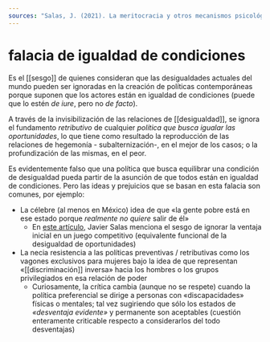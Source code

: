 ```yaml
---
sources: "Salas, J. (2021). La meritocracia y otros mecanismos psicológicos que sirven de excusa contra los impuestos. Periódico El País, sección Psicología"
---
```

# falacia de igualdad de condiciones

Es el [[sesgo]] de quienes consideran que las desigualdades actuales del mundo pueden ser ignoradas en la creación de políticas contemporáneas porque suponen que los actores están en igualdad de condiciones (puede que lo estén *de iure*, pero no *de facto*). 

A través de la invisibilización de las relaciones de [[desigualdad]], se ignora el fundamento *retributivo* de cualquier *política que busca igualar las oportunidades*, lo que tiene como resultado la reproducción de las relaciones de hegemonía - subalternización-, en el mejor de los casos; o la profundización de las mismas, en el peor.

Es evidentemente falso que una política que busca equilibrar una condición de desigualdad pueda partir de la asunción de que todos están en igualdad de condiciones. Pero las ideas y prejuicios que se basan en esta falacia son comunes, por ejemplo:

- La célebre (al menos en México) idea de que «la gente pobre está en ese estado porque *realmente no quiere* salir de él»
    - En [este artículo](https://elpais.com/ciencia/2021-02-12/la-meritocracia-y-otros-mecanismos-psicologicos-que-sirven-de-excusa-contra-los-impuestos.html), Javier Salas menciona el sesgo de ignorar la ventaja inicial en un juego competitivo (equivalente funcional de la desigualdad de oportunidades)
- La necia resistencia a las políticas preventivas / retributivas como los vagones exclusivos para mujeres bajo la idea de que representan «[[discriminación]] inversa» hacia los hombres o los grupos privilegiados en esa relación de poder
    - Curiosamente, la crítica cambia (aunque no se respete) cuando la política preferencial se dirige a personas con «discapacidades» físicas o mentales; tal vez sugiriendo que sólo los estados de *«desventaja evidente»* y permanente son aceptables (cuestión enteramente criticable respecto a considerarlos del todo desventajas)
